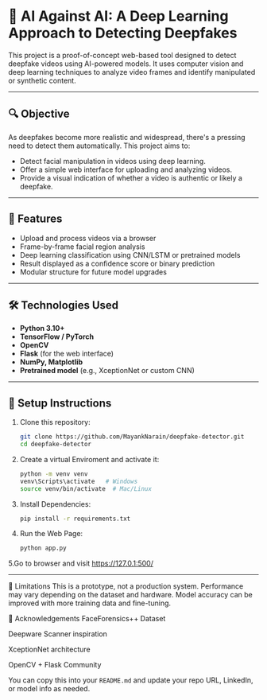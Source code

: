 # 🧠 AI Against AI: A Deep Learning Approach to Detecting Deepfakes

This project is a proof-of-concept web-based tool designed to detect deepfake videos using AI-powered models. It uses computer vision and deep learning techniques to analyze video frames and identify manipulated or synthetic content.

---

## 🔍 Objective

As deepfakes become more realistic and widespread, there's a pressing need to detect them automatically. This project aims to:

- Detect facial manipulation in videos using deep learning.
- Offer a simple web interface for uploading and analyzing videos.
- Provide a visual indication of whether a video is authentic or likely a deepfake.

---

## 🧪 Features

- Upload and process videos via a browser
- Frame-by-frame facial region analysis
- Deep learning classification using CNN/LSTM or pretrained models
- Result displayed as a confidence score or binary prediction
- Modular structure for future model upgrades

---

## 🛠️ Technologies Used

- **Python 3.10+**
- **TensorFlow / PyTorch**
- **OpenCV**
- **Flask** (for the web interface)
- **NumPy, Matplotlib**
- **Pretrained model** (e.g., XceptionNet or custom CNN)

---

## 🚀 Setup Instructions

1. Clone this repository:

   ```bash
   git clone https://github.com/MayankNarain/deepfake-detector.git
   cd deepfake-detector

2. Create a virtual Enviroment and activate it:
   ```bash
   python -m venv venv
   venv\Scripts\activate   # Windows
   source venv/bin/activate  # Mac/Linux

3. Install Dependencies:
   ```bash
   pip install -r requirements.txt

4. Run the Web Page:
   ```bash
   python app.py

5.Go to browser and visit
   https://127.0.1:500/

---

📌 Limitations
This is a prototype, not a production system.
Performance may vary depending on the dataset and hardware.
Model accuracy can be improved with more training data and fine-tuning.

🧠 Acknowledgements
FaceForensics++ Dataset

Deepware Scanner inspiration

XceptionNet architecture

OpenCV + Flask Community

You can copy this into your `README.md` and update your repo URL, LinkedIn, or model info as needed.


   
   
   
   
   

